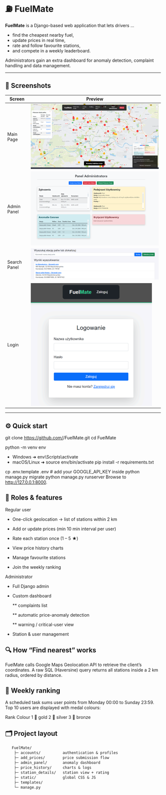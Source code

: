 # ⛽ FuelMate

**FuelMate** is a Django-based web application that lets drivers …  

* find the cheapest nearby fuel,  
* update prices in real time,  
* rate and follow favourite stations,  
* and compete in a weekly leaderboard.  

Administrators gain an extra dashboard for anomaly detection, complaint handling and data management.

---

## 📸 Screenshots  

| Screen              | Preview                                               |
| ------------------- | ----------------------------------------------------- |
| Main Page           | ![Main Page](screenshots/main_page.png)               |
| Admin Panel         | ![Admin Panel](screenshots/admin_panel.png)           |
| Search Panel        | ![Search Panel](screenshots/search_panel.png)         |
| Login               | ![Login](screenshots/login.png)                       |

---

## ⚙️ Quick start
git clone https://github.com/<your-user>/FuelMate.git
cd FuelMate

python -m venv env
* Windows ➜ env\Scripts\activate
* macOS/Linux ➜ source env/bin/activate
pip install -r requirements.txt

cp .env.template .env          # add your GOOGLE_API_KEY inside
python manage.py migrate
python manage.py runserver
Browse to http://127.0.0.1:8000.

## 👥 Roles & features
Regular user
* One-click geolocation → list of stations within 2 km

* Add or update prices (min 10 min interval per user)

* Rate each station once (1 – 5 ★)

* View price history charts

* Manage favourite stations

* Join the weekly ranking

Administrator
* Full Django admin

* Custom dashboard

     ** complaints list

    ** automatic price-anomaly detection

     ** warning / critical-user view

* Station & user management

## 🔍 How “Find nearest” works

FuelMate calls Google Maps Geolocation API to retrieve the client’s coordinates.
A raw SQL (Haversine) query returns all stations inside a 2 km radius, ordered by distance.

## 🏅 Weekly ranking

A scheduled task sums user points from Monday 00:00 to Sunday 23:59.
Top 10 users are displayed with medal colours:

Rank	Colour
1	🥇 gold
2	🥈 silver
3	🥉 bronze

## 🗂 Project layout
       FuelMate/
        ├─ accounts/          authentication & profiles
        ├─ add_prices/        price submission flow
        ├─ admin_panel/       anomaly dashboard
        ├─ price_history/     charts & logs
        ├─ station_details/   station view + rating
        ├─ static/            global CSS & JS
        ├─ templates/
        └─ manage.py

